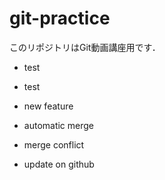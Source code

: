 # git-practice
このリポジトリはGit動画講座用です．

- test
- test

- new feature

- automatic merge

- merge conflict

- update on github

